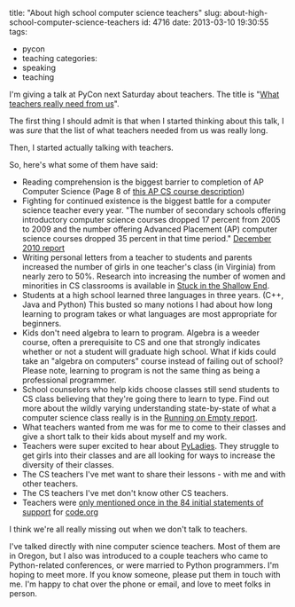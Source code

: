 title: "About high school computer science teachers"
slug: about-high-school-computer-science-teachers
id: 4716
date: 2013-03-10 19:30:55
tags: 
- pycon
- teaching
categories: 
- speaking
- teaching

I'm giving a talk at PyCon next Saturday about teachers. The title is "[What teachers really need from us](https://us.pycon.org/2013/schedule/presentation/42/)".

The first thing I should admit is that when I started thinking about this talk, I was _sure_ that the list of what teachers needed from us was really long.

Then, I started actually talking with teachers.

So, here's what some of them have said:

*   Reading comprehension is the biggest barrier to completion of AP Computer Science (Page 8 of [this AP CS course description](http://apcentral.collegeboard.com/apc/public/repository/ap-computer-science-course-description.pdf))
*   Fighting for continued existence is the biggest battle for a computer science teacher every year. "The number of secondary schools offering introductory computer science courses dropped 17 percent from 2005 to 2009 and the number offering Advanced Placement (AP) computer science courses dropped 35 percent in that time period." [December 2010 report](http://www.cmu.edu/news/archive/2010/December/dec6_k12cseducationdeclining.shtml)
*   Writing personal letters from a teacher to students and parents increased the number of girls in one teacher's class (in Virginia) from nearly zero to 50%. Research into increasing the number of women and minorities in CS classrooms is available in [Stuck in the Shallow End](http://www.exploringcs.org/about/the-research-behind-ecs).
*   Students at a high school learned three languages in three years. (C++, Java and Python) This busted so many notions I had about how long learning to program takes or what languages are most appropriate for beginners.
*   Kids don't need algebra to learn to program. Algebra is a weeder course, often a prerequisite to CS and one that strongly indicates whether or not a student will graduate high school. What if kids could take an "algebra on computers" course instead of failing out of school? Please note, learning to program is not the same thing as being a professional programmer.
*   School counselors who help kids choose classes still send students to CS class believing that they're going there to learn to type. Find out more about the wildly varying understanding state-by-state of what a computer science class really is in the [Running on Empty report](http://csta.acm.org/runningonempty/findings.html).
*   What teachers wanted from me was for me to come to their classes and give a short talk to their kids about myself and my work.
*   Teachers were super excited to hear about [PyLadies](http://www.meetup.com/PyLadies-PDX/). They struggle to get girls into their classes and are all looking for ways to increase the diversity of their classes.
*   The CS teachers I've met want to share their lessons - with me and with other teachers.
*   The CS teachers I've met don't know other CS teachers.
*   Teachers were [only mentioned once in the 84 initial statements of support](http://blog.acm.org/archives/csta/2013/03/where_are_the_t.html) for [code.org](http://code.org)

I think we're all really missing out when we don't talk to teachers.

I've talked directly with nine computer science teachers. Most of them are in Oregon, but I also was introduced to a couple teachers who came to Python-related conferences, or were married to Python programmers. I'm hoping to meet more. If you know someone, please put them in touch with me. I'm happy to chat over the phone or email, and love to meet folks in person.
